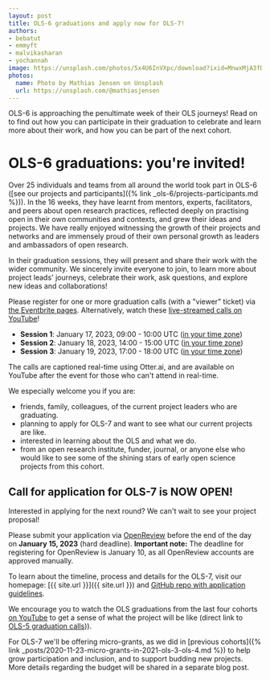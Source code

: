 ```yaml
---
layout: post
title: OLS-6 graduations and apply now for OLS-7!
authors:
- bebatut
- emmyft
- malvikasharan
- yochannah
image: https://unsplash.com/photos/5x4U6InVXpc/download?ixid=MnwxMjA3fDB8MXxzZWFyY2h8MTR8fGhpa2UlMjBncm91cCUyMHBlYWt8ZW58MHx8fHwxNjU0MjQxMDI2&force=true&w=1920
photos:
  name: Photo by Mathias Jensen on Unsplash
  url: https://unsplash.com/@mathiasjensen
---
```


OLS-6 is approaching the penultimate week of their OLS journeys! Read on to find out how you can participate in their graduation to celebrate and learn more about their work, and how you can be part of the next cohort.

# OLS-6 graduations: you're invited!

Over 25 individuals and teams from all around the world took part in OLS-6 ([see our projects and participants]({% link _ols-6/projects-participants.md %})). In the 16 weeks, they have learnt from mentors, experts, facilitators, and peers about open research practices, reflected deeply on practising open in their own communities and contexts, and grew their ideas and projects. We have really enjoyed witnessing the growth of their projects and networks and are immensely proud of their own personal growth as leaders and ambassadors of open research.

In their graduation sessions, they will present and share their work with the wider community. We sincerely invite everyone to join, to learn more about project leads' journeys, celebrate their work, ask questions, and explore new ideas and collaborations!

Please register for one or more graduation calls (with a "viewer" ticket) via [the Eventbrite pages](https://www.eventbrite.co.uk/o/open-life-science-31351238135). Alternatively, watch these [live-streamed calls on YouTube](https://youtube.com/c/openlifesci)!

- **Session 1**: January 17, 2023, 09:00 - 10:00 UTC ([in your time zone](https://arewemeetingyet.com/UTC/2023-01-17/09:00/ols-6%20Cohort%20Call%20(Week%2016)))
- **Session 2**: January 18, 2023, 14:00 - 15:00 UTC ([in your time zone](https://arewemeetingyet.com/UTC/2023-01-18/14:00/ols-6%20Cohort%20Call%20(Week%2016)))
- **Session 3**: January 19, 2023, 17:00 - 18:00 UTC ([in your time zone](https://arewemeetingyet.com/UTC/2023-01-19/17:00/ols-6%20Cohort%20Call%20(Week%2016)))

The calls are captioned real-time using Otter.ai, and are available on YouTube after the event for those who can't attend in real-time.

We especially welcome you if you are:
- friends, family, colleagues, of the current project leaders who are graduating.
- planning to apply for OLS-7 and want to see what our current projects are like.
- interested in learning about the OLS and what we do.
- from an open research institute, funder, journal, or anyone else who would like to see some of the shining stars of early open science projects from this cohort.

## Call for application for OLS-7 is NOW OPEN!

Interested in applying for the next round? We can't wait to see your project proposal!

Please submit your application via [OpenReview](https://openreview.net/group?id=openlifesci.org/Open_Life_Science/2023/Cohort_7) before the end of the day on **January 15, 2023** (hard deadline). **Important note:** The deadline for registering for OpenReview is January 10, as all OpenReview accounts are approved manually.

To learn about the timeline, process and details for the OLS-7, visit our homepage: [{{ site.url }}]({{ site.url }}) and
[GitHub repo with application guidelines](https://github.com/open-life-science/application-forms).

We encourage you to watch the OLS graduations from the last four cohorts [on YouTube](https://www.youtube.com/openlifesci) to get a sense of what the project will be like (direct link to [OLS-5 graduation calls](https://youtu.be/9XMGsmekddM))).

For OLS-7 we'll be offering micro-grants, as we did in [previous cohorts]({% link _posts/2020-11-23-micro-grants-in-2021-ols-3-ols-4.md %}) to help grow participation and inclusion, and to support budding new projects. More details regarding the budget will be shared in a separate blog post.
